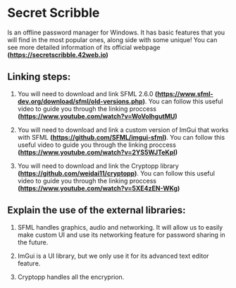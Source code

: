 # Secret Scribble
Is an offline password manager for Windows. It has basic features that you will find in the most popular ones, along side with some unique! You can see more detailed information of its official webpage **(https://secretscribble.42web.io)**

## Linking steps:
1. You will need to download and link SFML 2.6.0 **(https://www.sfml-dev.org/download/sfml/old-versions.php)**. You can follow this useful video to guide you through the linking proccess **(https://www.youtube.com/watch?v=WoVoIhgutMU)**

2. You will need to download and link a custom version of ImGui that works with SFML **(https://github.com/SFML/imgui-sfml)**. You can follow this useful video to guide you through the linking proccess **(https://www.youtube.com/watch?v=2YS5WJTeKpI)**
   
3. You will need to download and link the Cryptopp library **(https://github.com/weidai11/cryptopp)**. You can follow this useful video to guide you through the linking proccess **(https://www.youtube.com/watch?v=5XE4zEN-WKg)**

## Explain the use of the external libraries:
1. SFML handles graphics, audio and networking. It will allow us to easily make custom UI and use its networking feature for password sharing in the future. 

2. ImGui is a UI library, but we only use it for its advanced text editor feature.

3. Cryptopp handles all the encryprion.
